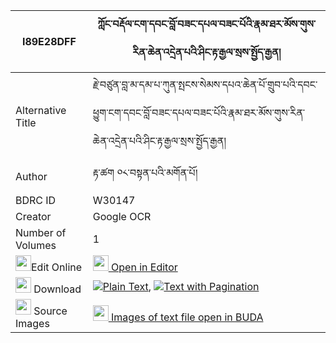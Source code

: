 |I89E28DFF|ཀློང་བརྡོལ་ངག་དབང་བློ་བཟང་དཔལ་བཟང་པོའི་རྣམ་ཐར་མོས་གུས་རིན་ཆེན་འདྲེན་པའི་ཤིང་རྟ་རྒྱལ་སྲས་སྤྱོད་རྒྱན། 
| --- | --- 
|Alternative Title |རྗེ་བཙུན་བླ་མ་དམ་པ་ཀུན་སྤངས་སེམས་དཔའ་ཆེན་པོ་གྲུབ་པའི་དབང་ཕྱུག་ངག་དབང་བློ་བཟང་དཔལ་བཟང་པོའི་རྣམ་ཐར་མོས་གུས་རིན་ཆེན་འདྲེན་པའི་ཤིང་རྟ་རྒྱལ་སྲས་སྤྱོད་རྒྱན།
|Author| རྟ་ཚག ༠༨་བསྟན་པའི་མགོན་པོ།
|BDRC ID | W30147
|Creator | Google OCR
|Number of Volumes| 1
|<img width="25" src="https://img.icons8.com/color/25/000000/edit-property.png">Edit Online| [<img width="25" src="https://avatars.githubusercontent.com/u/45091458?s=200&v=4"> Open in Editor](http://editor.openpecha.org/I89E28DFF)
|<img width="25" src="https://img.icons8.com/fluent/48/000000/download-2.png"/>  Download | [![](https://img.icons8.com/color/20/000000/txt.png)Plain Text](https://github.com/Openpecha/I89E28DFF/releases/download/v1/long_dol_ngawang_lozang_pal_za_plain_I89E28DFF.zip), [![](https://img.icons8.com/color/20/000000/txt.png)Text with Pagination](https://github.com/Openpecha/I89E28DFF/releases/download/v1/long_dol_ngawang_lozang_pal_za_pages_I89E28DFF.zip)
|<img width="25" src="https://img.icons8.com/plasticine/100/000000/pictures-folder.png"/>  Source Images | [<img width="25" src="https://library.bdrc.io/icons/BUDA-small.svg"> Images of text file open in BUDA](https://library.bdrc.io/show/bdr:W30147)